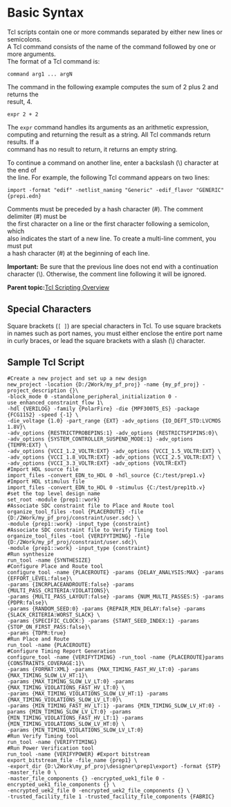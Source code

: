 # Basic Syntax

Tcl scripts contain one or more commands separated by either new lines or semicolons.<br /> A Tcl command consists of the name of the command followed by one or more arguments.<br /> The format of a Tcl command is:

```
command arg1 ... argN
```

The command in the following example computes the sum of 2 plus 2 and returns the<br /> result, 4.

```
expr 2 + 2
```

The `expr` command handles its arguments as an arithmetic expression,<br /> computing and returning the result as a string. All Tcl commands return results. If a<br /> command has no result to return, it returns an empty string.

To continue a command on another line, enter a backslash \(\\\) character at the end of<br /> the line. For example, the following Tcl command appears on two lines:

```
import -format "edif" -netlist_naming "Generic" -edif_flavor "GENERIC" {prepi.edn}
```

Comments must be preceded by a hash character \(\#\). The comment delimiter \(\#\) must be<br /> the first character on a line or the first character following a semicolon, which<br /> also indicates the start of a new line. To create a multi-line comment, you must put<br /> a hash character \(\#\) at the beginning of each line.

**Important:** Be sure that the previous line does not end with a continuation character \(\\\). Otherwise, the comment line following it will be ignored.

**Parent topic:**[Tcl Scripting Overview](GUID-57D1B766-9771-410F-B0F1-9199613DB164.md)

## Special Characters

Square brackets \(`[ ]`\) are special characters in Tcl. To use square brackets in names such as port names, you must either enclose the entire port name in curly braces, or lead the square brackets with a slash \(\\\) character.

## Sample Tcl Script

```
#Create a new project and set up a new design
new_project -location {D:/2Work/my_pf_proj} -name {my_pf_proj} -project_description {}\
-block_mode 0 -standalone_peripheral_initialization 0 -use_enhanced_constraint_flow 1\
-hdl {VERILOG} -family {PolarFire} -die {MPF300TS_ES} -package {FCG1152} -speed {-1} \
-die_voltage {1.0} -part_range {EXT} -adv_options {IO_DEFT_STD:LVCMOS 1.8V}\
-adv_options {RESTRICTPROBEPINS:1} -adv_options {RESTRICTSPIPINS:0}\
-adv_options {SYSTEM_CONTROLLER_SUSPEND_MODE:1} -adv_options {TEMPR:EXT} \
-adv_options {VCCI_1.2_VOLTR:EXT} -adv_options {VCCI_1.5_VOLTR:EXT} \
-adv_options {VCCI_1.8_VOLTR:EXT} -adv_options {VCCI_2.5_VOLTR:EXT} \
-adv_options {VCCI_3.3_VOLTR:EXT} -adv_options {VOLTR:EXT} 
#Import HDL source file
import_files -convert_EDN_to_HDL 0 -hdl_source {C:/test/prep1.v} 
#Import HDL stimulus file
import_files -convert_EDN_to_HDL 0 -stimulus {C:/test/prep1tb.v} 
#set the top level design name
set_root -module {prep1::work}
#Associate SDC constraint file to Place and Route tool
organize_tool_files -tool {PLACEROUTE} -file {D:/2Work/my_pf_proj/constraint/user.sdc} \
-module {prep1::work} -input_type {constraint} 
#Associate SDC constraint file to Verify Timing tool
organize_tool_files -tool {VERIFYTIMING} -file {D:/2Work/my_pf_proj/constraint/user.sdc}\
-module {prep1::work} -input_type {constraint} 
#Run synthesize
run_tool -name {SYNTHESIZE} 
#Configure Place and Route tool
configure_tool -name {PLACEROUTE} -params {DELAY_ANALYSIS:MAX} -params {EFFORT_LEVEL:false}\
-params {INCRPLACEANDROUTE:false} -params {MULTI_PASS_CRITERIA:VIOLATIONS}\
-params {MULTI_PASS_LAYOUT:false} -params {NUM_MULTI_PASSES:5} -params {PDPR:false}\
-params {RANDOM_SEED:0} -params {REPAIR_MIN_DELAY:false} -params {SLACK_CRITERIA:WORST_SLACK} \
-params {SPECIFIC_CLOCK:} -params {START_SEED_INDEX:1} -params {STOP_ON_FIRST_PASS:false}\
-params {TDPR:true} 
#Run Place and Route
run_tool -name {PLACEROUTE} 
#Configure Timing Report Generation
configure_tool -name {VERIFYTIMING} -run_tool -name {PLACEROUTE}params {CONSTRAINTS_COVERAGE:1}\
-params {FORMAT:XML} -params {MAX_TIMING_FAST_HV_LT:0} -params {MAX_TIMING_SLOW_LV_HT:1}\
-params {MAX_TIMING_SLOW_LV_LT:0} -params {MAX_TIMING_VIOLATIONS_FAST_HV_LT:0} \
-params {MAX_TIMING_VIOLATIONS_SLOW_LV_HT:1} -params {MAX_TIMING_VIOLATIONS_SLOW_LV_LT:0}\
-params {MIN_TIMING_FAST_HV_LT:1} -params {MIN_TIMING_SLOW_LV_HT:0} -params {MIN_TIMING_SLOW_LV_LT:0} -params {MIN_TIMING_VIOLATIONS_FAST_HV_LT:1} -params {MIN_TIMING_VIOLATIONS_SLOW_LV_HT:0} \
-params {MIN_TIMING_VIOLATIONS_SLOW_LV_LT:0}
#Run Verify Timing tool 
run_tool -name {VERIFYTIMING} 
#Run Power Verification tool 
run_tool -name {VERIFYPOWER} #Export bitstream
export_bitstream_file -file_name {prep1} \
-export_dir {D:\2Work\my_pf_proj\designer\prep1\export} -format {STP} -master_file 0 \
-master_file_components {} -encrypted_uek1_file 0 -encrypted_uek1_file_components {} \
-encrypted_uek2_file 0 -encrypted_uek2_file_components {} \
-trusted_facility_file 1 -trusted_facility_file_components {FABRIC}
```

